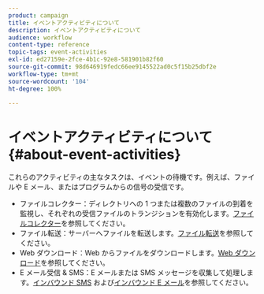 ```yaml
---
product: campaign
title: イベントアクティビティについて
description: イベントアクティビティについて
audience: workflow
content-type: reference
topic-tags: event-activities
exl-id: ed27159e-2fce-4b1c-92e8-581901b82f60
source-git-commit: 98d646919fedc66ee9145522ad0c5f15b25dbf2e
workflow-type: tm+mt
source-wordcount: '104'
ht-degree: 100%

---
```


# イベントアクティビティについて{#about-event-activities}

これらのアクティビティの主なタスクは、イベントの待機です。例えば、ファイルや E メール、またはプログラムからの信号の受信です。

* ファイルコレクター：ディレクトリへの 1 つまたは複数のファイルの到着を監視し、それぞれの受信ファイルのトランジションを有効化します。[ファイルコレクター](../../workflow/using/file-collector.md)を参照してください。
* ファイル転送：サーバーへファイルを転送します。[ファイル転送](../../workflow/using/file-transfer.md)を参照してください。
* Web ダウンロード：Web からファイルをダウンロードします。[Web ダウンロード](../../workflow/using/web-download.md)を参照してください。
* E メール受信 &amp; SMS：E メールまたは SMS メッセージを収集して処理します。[インバウンド SMS](../../workflow/using/inbound-sms.md) および[インバウンド E メール](../../workflow/using/inbound-emails.md)を参照してください。
